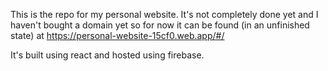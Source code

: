 This is the repo for my personal website. It's not completely done yet and I haven't bought a domain yet so for now it can be found (in an unfinished state) at https://personal-website-15cf0.web.app/#/


It's built using react and hosted using firebase.

